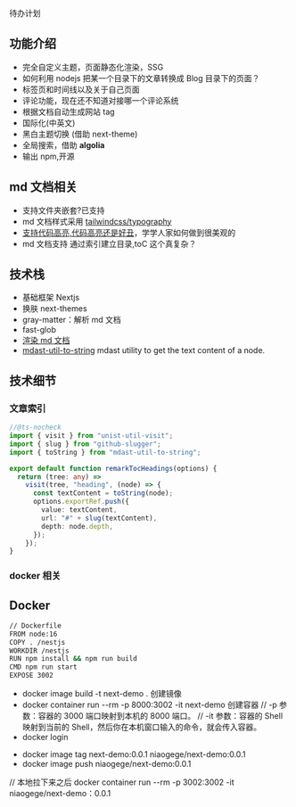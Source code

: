 待办计划

## 功能介绍

- 完全自定义主题，页面静态化渲染，SSG
- 如何利用 nodejs 把某一个目录下的文章转换成 Blog 目录下的页面？
- 标签页和时间线以及关于自己页面
- 评论功能，现在还不知道对接哪一个评论系统
- 根据文档自动生成网站 tag
- 国际化(中英文)
- 黑白主题切换 (借助 next-theme)
- 全局搜索，借助 **algolia**
- 输出 npm,开源

## md 文档相关

- 支持文件夹嵌套?已支持
- md 文档样式采用 [tailwindcss/typography](https://tailwindcss.com/docs/typography-plugin)
- [支持代码高亮,代码高亮还是好丑](https://prismjs.com/index.html)，学学人家如何做到很美观的
- md 文档支持 通过索引建立目录,toC 这个真复杂？

## 技术栈

- 基础框架 Nextjs
- 换肤 next-themes
- gray-matter：解析 md 文档
- fast-glob
- [渲染 md 文档](https://github.com/hashicorp/next-mdx-remote)
- [mdast-util-to-string](https://www.npmjs.com/package/mdast-util-to-string) mdast utility to get the text content of a node.

## 技术细节

### 文章索引

```ts
//@ts-nocheck
import { visit } from "unist-util-visit";
import { slug } from "github-slugger";
import { toString } from "mdast-util-to-string";

export default function remarkTocHeadings(options) {
  return (tree: any) =>
    visit(tree, "heading", (node) => {
      const textContent = toString(node);
      options.exportRef.push({
        value: textContent,
        url: "#" + slug(textContent),
        depth: node.depth,
      });
    });
}
```

### docker 相关

## Docker

```bash
// Dockerfile
FROM node:16
COPY . /nestjs
WORKDIR /nestjs
RUN npm install && npm run build
CMD npm run start
EXPOSE 3002
```

- docker image build -t next-demo . 创建镜像
- docker container run --rm -p 8000:3002 -it next-demo 创建容器
  // -p 参数：容器的 3000 端口映射到本机的 8000 端口。
  // -it 参数：容器的 Shell 映射到当前的 Shell，然后你在本机窗口输入的命令，就会传入容器。
- docker login
<!-- 为本地的 image 标注用户名和版本。 -->
- docker image tag next-demo:0.0.1 niaogege/next-demo:0.0.1
- docker image push niaogege/next-demo:0.0.1

// 本地拉下来之后
docker container run --rm -p 3002:3002 -it niaogege/next-demo：0.0.1
